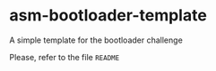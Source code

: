 # asm-bootloader-template
A simple template for the bootloader challenge

Please, refer to the file `README`
